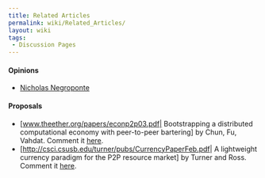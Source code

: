 ```yaml
---
title: Related Articles
permalink: wiki/Related_Articles/
layout: wiki
tags:
 - Discussion Pages
---
```


#### Opinions

-   [Nicholas
    Negroponte](http://www.informationweek.com/news/global-cio/showArticle.jhtml?articleID=49901099)

#### Proposals

-   \[www.theether.org/papers/econp2p03.pdf| Bootstrapping a distributed
    computational economy with peer-to-peer bartering\] by Chun,
    Fu, Vahdat. Comment it [here](/wiki/ChunFuVahdat "wikilink").
-   \[<http://csci.csusb.edu/turner/pubs/CurrencyPaperFeb.pdf>| A
    lightweight currency paradigm for the P2P resource market\] by
    Turner and Ross. Comment it [here](/wiki/TurnerRoss "wikilink").

